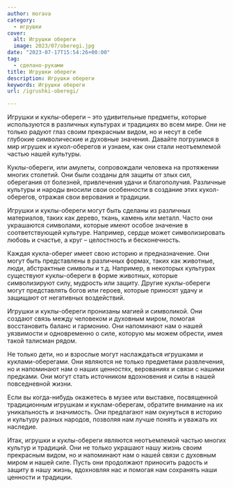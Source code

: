 ```yaml
---
author: morava
category:
  - игрушки
cover:
  alt: Игрушки обереги
  image: 2023/07/oberegi.jpg
date: "2023-07-17T15:54:26+00:00"
tag:
  - сделано-руками
title: Игрушки обереги
description: Игрушки обереги
keywords: Игрушки обереги
url: /igrushki-oberegi/

---
```

Игрушки и куклы-обереги – это удивительные предметы, которые используются в различных культурах и традициях во всем мире. Они не только радуют глаз своим прекрасным видом, но и несут в себе глубокие символические и духовные значения. Давайте погрузимся в мир игрушек и кукол-оберегов и узнаем, как они стали неотъемлемой частью нашей культуры.

Куклы-обереги, или амулеты, сопровождали человека на протяжении многих столетий. Они были созданы для защиты от злых сил, оберегания от болезней, привлечения удачи и благополучия. Различные культуры и народы вносили свои особенности в создание этих кукол-оберегов, отражая свои верования и традиции.

Игрушки и куклы-обереги могут быть сделаны из различных материалов, таких как дерево, ткань, камень или металл. Часто они украшаются символами, которые имеют особое значение в соответствующей культуре. Например, сердце может символизировать любовь и счастье, а круг – целостность и бесконечность.

Каждая кукла-оберег имеет свою историю и предназначение. Они могут быть представлены в различных формах, таких как животные, люди, абстрактные символы и т.д. Например, в некоторых культурах существуют куклы-обереги в форме животных, которые символизируют силу, мудрость или защиту. Другие куклы-обереги могут представлять богов или героев, которые приносят удачу и защищают от негативных воздействий.

Игрушки и куклы-обереги пронизаны магией и символикой. Они создают связь между человеком и духовным миром, помогая восстановить баланс и гармонию. Они напоминают нам о нашей уязвимости и одновременно о силе, которую мы можем обрести, имея такой талисман рядом.

Не только дети, но и взрослые могут наслаждаться игрушками и куклами-оберегами. Они являются не только предметами развлечения, но и напоминают нам о наших ценностях, верованиях и связи с нашими предками. Они могут стать источником вдохновения и силы в нашей повседневной жизни.

Если вы когда-нибудь окажетесь в музее или выставке, посвященной традиционным игрушкам и куклам-оберегам, обратите внимание на их уникальность и значимость. Они предлагают нам окунуться в историю и культуру разных народов, позволяя нам лучше понять и уважать их наследие.

Итак, игрушки и куклы-обереги являются неотъемлемой частью многих культур и традиций. Они не только украшают нашу жизнь своим прекрасным видом, но и напоминают нам о нашей связи с духовным миром и нашей силе. Пусть они продолжают приносить радость и защиту в нашу жизнь, вдохновляя нас и помогая нам сохранять наши ценности и традиции.
